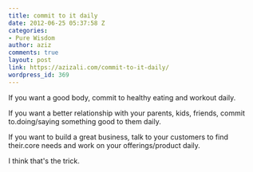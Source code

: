 ```yaml
---
title: commit to it daily
date: 2012-06-25 05:37:58 Z
categories:
- Pure Wisdom
author: aziz
comments: true
layout: post
link: https://azizali.com/commit-to-it-daily/
wordpress_id: 369
---
```


If you want a good body, commit to healthy eating and workout daily.

If you want a better relationship with your parents, kids, friends, commit to.doing/saying something good to them daily.

If you want to build a great business, talk to your customers to find their.core needs and work on your offerings/product daily.

I think that's the trick.
